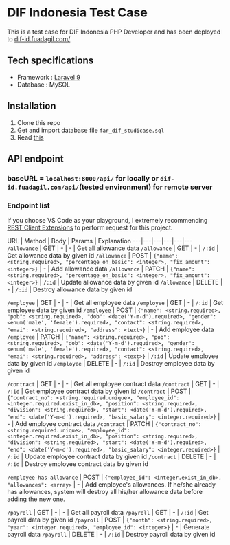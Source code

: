 # DIF Indonesia Test Case #

This is a test case for DIF Indonesia PHP Developer and has been deployed to [dif-id.fuadagil.com/](https://dif-id.fuadagil.com/)

## Tech specifications ##

* Framework : [Laravel 9](https://laravel.com/docs/9.x)
* Database : MySQL

## Installation ##

1. Clone this repo
2. Get and import database file `far_dif_studicase.sql`
3. Read [this](https://stackoverflow.com/a/38437177/13086131)

## API endpoint ##

### baseURL = `localhost:8000/api/` for locally or `dif-id.fuadagil.com/api/`(tested environment) for remote server ###

### Endpoint list ###

If you choose VS Code as your playground, I extremely recommending [REST Client Extensions](https://marketplace.visualstudio.com/itemdetails?itemName=humao.rest-client) to perform request for this project.

URL | Method | Body | Params | Explanation
---|---|---|---|---|---
`/allowance` | GET | - | - | Get all allowance data
`/allowance` | GET | - | `/:id` | Get allowance data by given id
`/allowance` | POST | `{"name": <string.required>, "percentage_on_basic": <integer>, "fix_amount": <integer>}` | - | Add allowance data
`/allowance` | PATCH | `{"name": <string.required>, "percentage_on_basic": <integer>, "fix_amount": <integer>}` | `/:id` | Update allowance data by given id
`/allowance` | DELETE | - | `/:id` | Destroy allowance data by given id

`/employee` | GET | - | - | Get all employee data
`/employee` | GET | - | `/:id` | Get employee data by given id
`/employee` | POST | `{"name": <string.required>, "pob": <string.required>, "dob": <date('Y-m-d').required>, "gender": <enum('male', 'female').required>, "contact": <string.required>, "emai": <string.required>, "address": <text>}` | - | Add employee data
`/employee` | PATCH | `{"name": <string.required>, "pob": <string.required>, "dob": <date('Y-m-d').required>, "gender": <enum('male', 'female').required>, "contact": <string.required>, "emai": <string.required>, "address": <text>}` | `/:id` | Update employee data by given id
`/employee` | DELETE | - | `/:id` | Destroy employee data by given id

`/contract` | GET | - | - | Get all employee contract data
`/contract` | GET | - | `/:id` | Get employee contract data by given id
`/contract` | POST | `{"contract_no": <string.required.unique>, "employee_id": <integer.required.exist_in_db>, "position": <string.required>, "division": <string.required>, "start": <date('Y-m-d').required>, "end": <date('Y-m-d').required>, "basic_salary": <integer.required>}` | - | Add employee contract data
`/contract` | PATCH | `{"contract_no": <string.required.unique>, "employee_id": <integer.required.exist_in_db>, "position": <string.required>, "division": <string.required>, "start": <date('Y-m-d').required>, "end": <date('Y-m-d').required>, "basic_salary": <integer.required>}` | `/:id` | Update employee contract data by given id
`/contract` | DELETE | - | `/:id` | Destroy employee contract data by given id

`/employee-has-allowance` | POST | `{"employee_id": <integer.exist_in_db>, "allowances": <array>` | - | Add employee's allowances. If he/she already has allowances, system will destroy all his/her allowance data before adding the new one. 

`/payroll` | GET | - | - | Get all payroll data
`/payroll` | GET | - | `/:id` | Get payroll data by given id
`/payroll` | POST | `{"month": <string.required>, "year": <integer.required>, "employee_id": <integer>}` | - | Generate payroll data
`/payroll` | DELETE | - | `/:id` | Destroy payroll data by given id